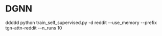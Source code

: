 # DGNN
ddddd
python train_self_supervised.py -d reddit --use_memory --prefix tgn-attn-reddit --n_runs 10
